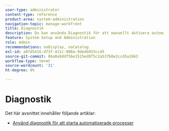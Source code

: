 ```yaml
---
user-type: administrator
content-type: reference
product-area: system-administration
navigation-topic: manage-workfront
title: Diagnostik
description: Du kan använda Diagnostik för att manuellt aktivera automatiserade processer, som tidsbaserade skript, omberäkningar och e-postmeddelanden.
feature: System Setup and Administration
role: Admin
recommendations: noDisplay, noCatalog
exl-id: a87d5416-d73f-411c-988a-9dedb933ccd5
source-git-commit: 86a0a9ddf5be1515ed8f5c2a537b0e2ccd5a1b63
workflow-type: tm+mt
source-wordcount: '31'
ht-degree: 0%

---
```


# Diagnostik

Det här avsnittet innehåller följande artiklar:

* [Använd diagnostik för att starta automatiserade processer](../../../administration-and-setup/manage-workfront/run-diagnostics/use-diagnostics-to-trigger-automated-processes.md)
